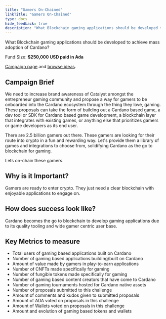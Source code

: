 ```yaml
---
title: "Gamers On-Chained"
linkTitle: "Gamers On-Chained"
type: docs
hide_feedback: true
description: "What Blockchain gaming applications should be developed to achieve mass adoption of Cardano?"
---
```

What Blockchain gaming applications should be developed to achieve mass adoption of Cardano?

Fund Size: **$250,000 USD paid in Ada**

[Campaign page](https://cardano.ideascale.com/a/campaign-home/26241) and [browse ideas](https://cardano.ideascale.com/a/ideas/top/campaign-filter/byids/campaigns/26241/stage/unspecified).

## Campaign Brief
We need to increase brand awareness of Catalyst amongst the entrepreneur gaming community and propose a way for gamers to be onboarded into the Cardano ecosystem through the thing they love, gaming. These proposals can take the form of building out a Cardano based game, a dev tool or SDK for Cardano based game development, a blockchain layer that integrates with existing games, or anything else that prioritizes gamers or game developers as its end user.

There are 2.5 billion gamers out there. These gamers are looking for their route into crypto in a fun and rewarding way. Let's provide them a library of games and integrations to choose from, solidifying Cardano as the go to blockchain for gaming.

Lets on-chain these gamers.

## Why is it Important?
Gamers are ready to enter crypto. They just need a clear blockchain with enjoyable applications to engage on.

## How does success look like?
Cardano becomes the go to blockchain to develop gaming applications due to its quality tooling and wide gamer centric user base.

## Key Metrics to measure
- Total users of gaming based applications built on Cardano
- Number of gaming based applications building/built on Cardano
- Amount of value made by gamers in play-to-earn applications
- Number of CNFTs made specifically for gaming
- Number of fungible tokens made specifically for gaming
- Number of gaming based content creators that have come to Cardano
- Number of gaming tournaments hosted for Cardano native assets
- Number of proposals submitted to this challenge
- Amount of comments and kudos given to submitted proposals
- Amount of ADA voted on proposals in this challenge
- Amount of Wallets voted on proposals in this challenge
- Amount and evolution of gaming based tokens and wallets
